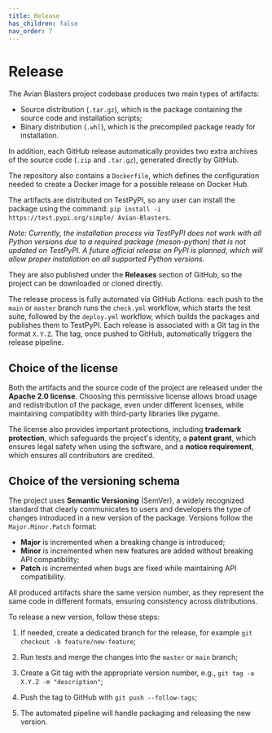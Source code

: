 ```yaml
---
title: Release
has_children: false
nav_order: 7
---
```


# Release

The Avian Blasters project codebase produces two main types of artifacts:
- Source distribution (`.tar.gz`), which is the package containing the source code and installation scripts;
- Binary distribution (`.whl`), which is the precompiled package ready for installation. 

In addition, each GitHub release automatically provides two extra archives of the source code (`.zip` and `.tar.gz`), generated directly by GitHub.

The repository also contains a `Dockerfile`, which defines the configuration needed to create a Docker image for a possible release on Docker Hub. 

The artifacts are distributed on TestPyPI, so any user can install the package using the command: `pip install -i https://test.pypi.org/simple/ Avian-Blasters`.

*Note: Currently, the installation process via TestPyPI does not work with all Python versions due to a required package (meson-python) that is not updated on TestPyPI. A future official release on PyPI is planned, which will allow proper installation on all supported Python versions.*

They are also published under the **Releases** section of GitHub, so the project can be downloaded or cloned directly.

The release process is fully automated via GitHub Actions: each push to the `main` or `master` branch runs the `check.yml` workflow, which starts the test suite, followed by the `deploy.yml` workflow, which builds the packages and publishes them to TestPyPI.
Each release is associated with a Git tag in the format `X.Y.Z`. The tag, once pushed to GitHub, automatically triggers the release pipeline.

## Choice of the license

Both the artifacts and the source code of the project are released under the **Apache 2.0 license**. Choosing this permissive license allows broad usage and redistribution of the package, even under different licenses, while maintaining compatibility with third-party libraries like pygame. 

The license also provides important protections, including **trademark protection**, which safeguards the project's identity, a **patent grant**, which ensures legal safety when using the software, and a **notice requirement**, which ensures all contributors are credited.

## Choice of the versioning schema
  
The project uses **Semantic Versioning** (SemVer), a widely recognized standard that clearly communicates to users and developers the type of changes introduced in a new version of the package.
Versions follow the `Major.Minor.Patch` format:
- **Major** is incremented when a breaking change is introduced;
- **Minor** is incremented when new features are added without breaking API compatibility;
- **Patch** is incremented when bugs are fixed while maintaining API compatibility.

All produced artifacts share the same version number, as they represent the same code in different formats, ensuring consistency across distributions.

To release a new version, follow these steps:

1) If needed, create a dedicated branch for the release, for example `git checkout -b feature/new-feature`;

2) Run tests and merge the changes into the `master` or `main` branch;

3) Create a Git tag with the appropriate version number, e.g., `git tag -a X.Y.Z -m "description"`;

4) Push the tag to GitHub with `git push --follow-tags`;

5) The automated pipeline will handle packaging and releasing the new version.

